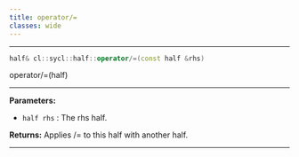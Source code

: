```yaml
---
title: operator/=
classes: wide
---
```



---

```cpp
half& cl::sycl::half::operator/=(const half &rhs)
```


operator/=(half) 


---
**Parameters:**

 - `half rhs`
: The rhs half. 

**Returns:** Applies /= to this half with another half. 

---
